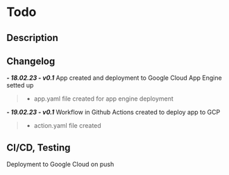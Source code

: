 # Todo

## Description 


## Changelog
  ***-  18.02.23 - v0.1***  App created and deployment to Google Cloud App Engine setted up
      
  > + app.yaml file created for app engine deployment 
  
  ***-  19.02.23 - v0.1***  Workflow in Github Actions created to deploy app to GCP
      
  > + action.yaml file created 
   

## CI/CD, Testing
  
   Deployment to Google Cloud on push 
